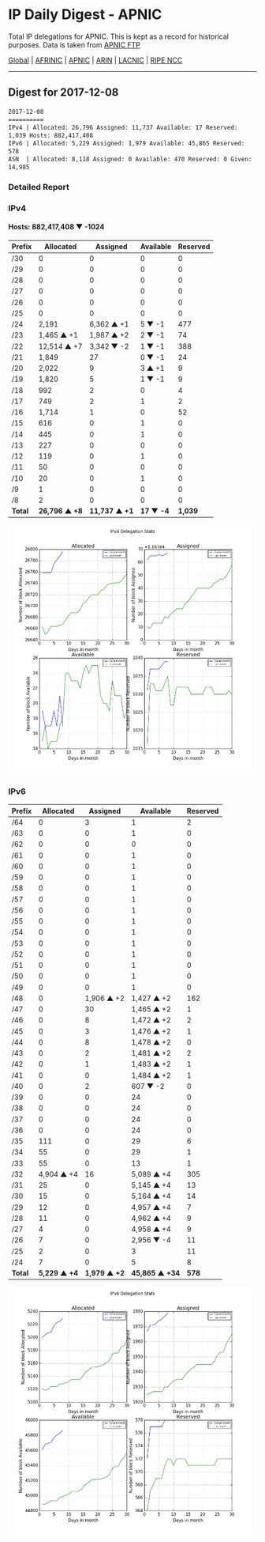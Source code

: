 # IP Daily Digest - APNIC

Total IP delegations for APNIC. This is kept as a record for historical purposes. Data is taken from [APNIC FTP](https://ftp.apnic.net/)

[Global](https://github.com/csmets/IP-Daily-Digest) | [AFRINIC](https://github.com/csmets/IP-Daily-Digest/tree/master/archives/AFRINIC) | [APNIC](https://github.com/csmets/IP-Daily-Digest/tree/master/archives/APNIC) | [ARIN](https://github.com/csmets/IP-Daily-Digest/tree/master/archives/ARIN) | [LACNIC](https://github.com/csmets/IP-Daily-Digest/tree/master/archives/LACNIC) | [RIPE NCC](https://github.com/csmets/IP-Daily-Digest/tree/master/archives/RIPE_NCC)

---

## Digest for 2017-12-08
```
2017-12-08
==========
IPv4 | Allocated: 26,796 Assigned: 11,737 Available: 17 Reserved: 1,039 Hosts: 882,417,408
IPv6 | Allocated: 5,229 Assigned: 1,979 Available: 45,865 Reserved: 578
ASN  | Allocated: 8,118 Assigned: 0 Available: 470 Reserved: 0 Given: 14,985
```

### Detailed Report

### IPv4

#### Hosts: **882,417,408 ▼ -1024**

| Prefix | Allocated | Assigned | Available | Reserved |
| ----- | ----- | ----- | ----- | ----- |
| /30 | 0 | 0 | 0 | 0 |
| /29 | 0 | 0 | 0 | 0 |
| /28 | 0 | 0 | 0 | 0 |
| /27 | 0 | 0 | 0 | 0 |
| /26 | 0 | 0 | 0 | 0 |
| /25 | 0 | 0 | 0 | 0 |
| /24 | 2,191 | 6,362 ▲ +1 | 5 ▼ -1 | 477 |
| /23 | 1,465 ▲ +1 | 1,987 ▲ +2 | 2 ▼ -1 | 74 |
| /22 | 12,514 ▲ +7 | 3,342 ▼ -2 | 1 ▼ -1 | 388 |
| /21 | 1,849 | 27 | 0 ▼ -1 | 24 |
| /20 | 2,022 | 9 | 3 ▲ +1 | 9 |
| /19 | 1,820 | 5 | 1 ▼ -1 | 9 |
| /18 | 992 | 2 | 0 | 4 |
| /17 | 749 | 2 | 1 | 2 |
| /16 | 1,714 | 1 | 0 | 52 |
| /15 | 616 | 0 | 1 | 0 |
| /14 | 445 | 0 | 1 | 0 |
| /13 | 227 | 0 | 0 | 0 |
| /12 | 119 | 0 | 1 | 0 |
| /11 | 50 | 0 | 0 | 0 |
| /10 | 20 | 0 | 1 | 0 |
| /9 | 1 | 0 | 0 | 0 |
| /8 | 2 | 0 | 0 | 0 |
| **Total** | **26,796 ▲ +8** | **11,737 ▲ +1** | **17 ▼ -4** | **1,039** |

![ipv4-stats](ipv4-figure.png)

### IPv6

| Prefix | Allocated | Assigned | Available | Reserved |
| ----- | ----- | ----- | ----- | ----- |
| /64 | 0 | 3 | 1 | 2 |
| /63 | 0 | 0 | 1 | 0 |
| /62 | 0 | 0 | 0 | 0 |
| /61 | 0 | 0 | 1 | 0 |
| /60 | 0 | 0 | 1 | 0 |
| /59 | 0 | 0 | 1 | 0 |
| /58 | 0 | 0 | 1 | 0 |
| /57 | 0 | 0 | 1 | 0 |
| /56 | 0 | 0 | 1 | 0 |
| /55 | 0 | 0 | 1 | 0 |
| /54 | 0 | 0 | 1 | 0 |
| /53 | 0 | 0 | 1 | 0 |
| /52 | 0 | 0 | 1 | 0 |
| /51 | 0 | 0 | 1 | 0 |
| /50 | 0 | 0 | 1 | 0 |
| /49 | 0 | 0 | 1 | 0 |
| /48 | 0 | 1,906 ▲ +2 | 1,427 ▲ +2 | 162 |
| /47 | 0 | 30 | 1,465 ▲ +2 | 1 |
| /46 | 0 | 8 | 1,472 ▲ +2 | 2 |
| /45 | 0 | 3 | 1,476 ▲ +2 | 1 |
| /44 | 0 | 8 | 1,478 ▲ +2 | 0 |
| /43 | 0 | 2 | 1,481 ▲ +2 | 2 |
| /42 | 0 | 1 | 1,483 ▲ +2 | 1 |
| /41 | 0 | 0 | 1,484 ▲ +2 | 1 |
| /40 | 0 | 2 | 607 ▼ -2 | 0 |
| /39 | 0 | 0 | 24 | 0 |
| /38 | 0 | 0 | 24 | 0 |
| /37 | 0 | 0 | 24 | 0 |
| /36 | 0 | 0 | 24 | 0 |
| /35 | 111 | 0 | 29 | 6 |
| /34 | 55 | 0 | 29 | 1 |
| /33 | 55 | 0 | 13 | 1 |
| /32 | 4,904 ▲ +4 | 16 | 5,089 ▲ +4 | 305 |
| /31 | 25 | 0 | 5,145 ▲ +4 | 13 |
| /30 | 15 | 0 | 5,164 ▲ +4 | 14 |
| /29 | 12 | 0 | 4,957 ▲ +4 | 7 |
| /28 | 11 | 0 | 4,962 ▲ +4 | 9 |
| /27 | 4 | 0 | 4,958 ▲ +4 | 9 |
| /26 | 7 | 0 | 2,956 ▼ -4 | 11 |
| /25 | 2 | 0 | 3 | 11 |
| /24 | 7 | 0 | 5 | 8 |
| **Total** | **5,229 ▲ +4** | **1,979 ▲ +2** | **45,865 ▲ +34** | **578** |

![ipv6-stats](ipv6-figure.png)